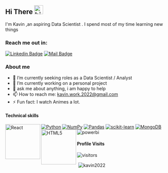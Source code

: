 ## Hi There <img src="https://user-images.githubusercontent.com/1303154/88677602-1635ba80-d120-11ea-84d8-d263ba5fc3c0.gif" width="28px" height="28px" alt="hi">

I'm Kavin ,an aspiring Data Scientist . I spend most of my time learning new things

### Reach me out in:

[![Linkedin Badge](https://img.shields.io/badge/-Linkedin-0e76a8?style=flat&labelColor=0e76a8&logo=linkedin&logoColor=white)](https://www.linkedin.com/in/kavin2022/)  [![Mail Badge](https://img.shields.io/badge/-Gmail-c0392b?style=flat&labelColor=c0392b&logo=gmail&logoColor=white)](mailto:kavin.work.2022@gmail.com)

### About me

- 🔭 I’m currently seeking roles as a Data Scientist / Analyst
- 📓 I’m currently working on a personal project
- 💬 ask me about anything, i am happy to help 
- 📫 How to reach me: kavin.work.2022@gmail.com
- ⚡ Fun fact: I watch Animes a lot.

#### Technical skills

[![Python](https://img.shields.io/badge/python-3670A0?style=for-the-badge&logo=python&logoColor=ffdd54)](#) [![NumPy](https://img.shields.io/badge/numpy-%23013243.svg?style=for-the-badge&logo=numpy&logoColor=white)](#) [![Pandas](https://img.shields.io/badge/pandas-%23150458.svg?style=for-the-badge&logo=pandas&logoColor=white)](#) [![scikit-learn](https://img.shields.io/badge/scikit--learn-%23F7931E.svg?style=for-the-badge&logo=scikit-learn&logoColor=white)](#) [![MongoDB](https://img.shields.io/badge/MongoDB-%234ea94b.svg?style=for-the-badge&logo=mongodb&logoColor=white)](#)[<img align="left" alt="React" width="110px" src="https://matplotlib.org/_static/images/logo_dark.svg"/>](#)[<img align="left" alt="HTML5" width="110px" src="https://seaborn.pydata.org/_static/logo-wide-lightbg.svg" />](#)![powerbi](https://img.shields.io/badge/PowerBI-F2C811?style=for-the-badge&logo=Power%20BI&logoColor=white)

#### Profile Visits 

![visitors](https://visitor-badge.glitch.me/badge?page_id=kavin2022.kavin2022)

<p>&nbsp;<img align="center" src="https://github-readme-stats.vercel.app/api?username=kavin2022&show_icons=true&locale=en&theme=tokyonight&count_private=true" alt="kavin2022" /></p>

